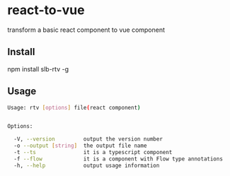 # react-to-vue
transform a basic react component to vue component

## Install
npm install slb-rtv -g

## Usage

``` sh
Usage: rtv [options] file(react component)


Options:

  -V, --version         output the version number
  -o --output [string]  the output file name
  -t --ts               it is a typescript component
  -f --flow             it is a component with Flow type annotations
  -h, --help            output usage information

```
